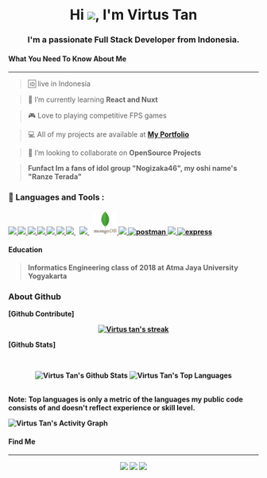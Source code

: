 <img href='https://i.imgur.com/jDSrnEU.jpg' height="175px"/>

<h1 align="center">Hi <img src="https://raw.githubusercontent.com/MartinHeinz/MartinHeinz/master/wave.gif" width="30px">, I'm Virtus Tan</h1>
<h3 align="center">I'm a passionate Full Stack Developer from Indonesia.</h3>



#### What You Need To Know About Me
-------------
> 🆔 live in Indonesia

> 🌱 I’m currently learning **React and Nuxt**

> 🎮 Love to playing competitive FPS games

> 💻 All of my projects are available at **[My Portfolio](https://virtustan.github.io)**

> 👯 I’m looking to collaborate on **OpenSource Projects**

> <b> Funfact Im a fans of idol group "Nogizaka46", my oshi name's "Ranze Terada"

### 🔎 Languages and Tools :

<p align="left"> 
    <a href="https://www.java.com" target="_blank"> <img src="https://img.icons8.com/color/48/000000/java-coffee-cup-logo.png"/> </a>
    <a href="https://reactjs.org/" target="_blank"> <img src="https://img.icons8.com/color/48/000000/react-native.png"/> </a>
    <a href="https://developer.mozilla.org/en-US/docs/Web/JavaScript" target="_blank"> <img src="https://img.icons8.com/color/48/000000/javascript.png"/> </a> 
    <a href="https://www.w3.org/html/" target="_blank"> <img src="https://img.icons8.com/color/48/000000/html-5.png"/> </a> 
    <a href="https://www.w3schools.com/css/" target="_blank"> <img src="https://img.icons8.com/color/48/000000/css3.png"/> </a> 
    <a href="https://getbootstrap.com" target="_blank"> <img src="https://img.icons8.com/color/48/000000/bootstrap.png"/> </a> 
    <a style="padding-right:8px;" href="https://nodejs.org" target="_blank"> <img src="https://img.icons8.com/color/48/000000/nodejs.png"/> </a> 
    <a style="padding-right:8px;" href="https://www.mysql.com/" target="_blank"> <img src="https://img.icons8.com/fluent/50/000000/mysql-logo.png"/> </a>
    <a href="https://www.mongodb.com/" target="_blank"> <img src="https://raw.githubusercontent.com/devicons/devicon/master/icons/mongodb/mongodb-original-wordmark.svg" alt="mongodb" width="48" height="48"/> </a> 
    <a href="https://firebase.google.com/" target="_blank"> <img src="https://img.icons8.com/color/48/000000/firebase.png"/> </a> 
    <a href="https://postman.com" target="_blank"> <img src="https://www.vectorlogo.zone/logos/getpostman/getpostman-icon.svg" alt="postman" width="45" height="45"/> </a>   
    <a href="https://git-lfs.github.com/" target="_blank"> <img src="https://avatars.githubusercontent.com/u/20246716?s=280&v=4"/> </a> 
    <a href="https://nuxtjs.org" target="_blank"> <img src="https://pbs.twimg.com/profile_images/1438501794754142212/_SXc-Z_h.jpg" alt="express" width="40" height="40"/> </a>
</p>

#### Education
> Informatics Engineering class of 2018 at Atma Jaya University Yogyakarta

### About Github 

[**Github Contribute**]

<p align="center">
    <a href="https://github.com/SubhamRaoniar28/github-readme-streak-stats">
        <img title="🔥 Get streak stats for your profile at git.io/streak-stats" alt="Virtus tan's streak" src="http://github-readme-streak-stats.herokuapp.com?user=Virtustan&theme=gruvbox&hide_border=true&date_format=j%20M%5B%20Y%5D"/>
    </a>
</p>

[**Github Stats**]

<br/>
    <p align="center">
    <img alt="Virtus Tan's Github Stats" src="https://github-readme-stats.vercel.app/api?username=virtustan&show_icons=true&count_private=true&theme=react&hide_border=true&bg_color=0D1117" />
    <img alt="Virtus Tan's Top Languages" src="https://github-readme-stats.vercel.app/api/top-langs/?username=virtustan&langs_count=8&count_private=true&layout=compact&theme=react&hide_border=true&bg_color=0D1117" />
    </p>
  <br/>
  <b>Note:</b> Top languages is only a metric of the languages my public code consists of and doesn't reflect experience or skill level.

<br/>

<img alt="Virtus Tan's Activity Graph" src="https://activity-graph.herokuapp.com/graph?username=virtustan&bg_color=0D1117&color=5BCDEC&line=5BCDEC&point=FFFFFF&hide_border=true" /></a>


#### Find Me
-------------
<p align="center">
    <a href = "https://www.linkedin.com/in/virtus-tan-186237183/"><img src="https://img.icons8.com/fluent/48/000000/linkedin.png"/></a>
    <a href = "https://twitter.com/Virtus_Tan/"><img src="https://img.icons8.com/fluent/48/000000/twitter.png"/></a>
    <a href = "https://www.instagram.com/virtustan/"><img src="https://img.icons8.com/fluent/48/000000/instagram-new.png"/></a>
</p>


